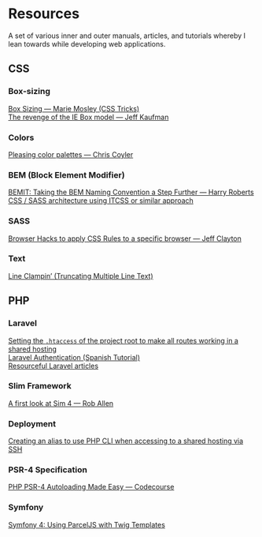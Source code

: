 # Resources
A set of various inner and outer manuals, articles, and tutorials whereby I lean towards while developing web applications.

<h2>CSS</h2>
<h3>Box-sizing</h3>
    <div> 
        <a href="https://css-tricks.com/box-sizing/">Box Sizing — Marie Mosley (CSS Tricks)</a>
    </div>
    <div>
        <a href="https://www.jefftk.com/p/the-revenge-of-the-ie-box-model">The revenge of the IE Box model — Jeff Kaufman</a>
    </div>

<h3>Colors</h3>
    <div>
        <a href="https://css-tricks.com/re-pleasing-color-palettes/">Pleasing color palettes — Chris Coyler</a>
    </div>
<h3>BEM (Block Element Modifier)</h3>
    <div>
        <a href="https://csswizardry.com/2015/08/bemit-taking-the-bem-naming-convention-a-step-further/">
            BEMIT: Taking the BEM Naming Convention a Step Further — Harry Roberts
        </a>
    <div>
        <a href="https://github.com/10up/Engineering-Best-Practices/issues/242">
            CSS / SASS architecture using ITCSS or similar approach
        </a>
    </div>
    <h3>SASS</h3>
    <div>
        <a href="https://browserstrangeness.github.io/css_hacks.html">Browser Hacks to apply CSS Rules to a specific browser — Jeff Clayton
        </a>
    </div>
    <h3>Text</h3>
    <div>
        <a href="https://css-tricks.com/line-clampin/">
            Line Clampin’ (Truncating Multiple Line Text)
        <a/>
    </div>
<h2>PHP</h2>
<h3>Laravel</h3>
    <div> 
        <a href="https://stackoverflow.com/questions/30750182/laravel-5-on-shared-hosting-getting-internal-server-error">
            Setting the <code>.htaccess</code> of the project root to make all routes working in a shared hosting
        </a>
    </div>
    <div>
        <a href="https://www.youtube.com/playlist?list=PLpKWS6gp0jd-nJe6BFgHT06APfxp5YIsL">
            Laravel Authentication (Spanish Tutorial)
        </a>
    </div>
    <div>
        <a href="https://blog.hashvel.com">
            Resourceful Laravel articles
        </a>
    </div>
<h3>Slim Framework</h3>
    <div> 
        <a href="https://akrabat.com/a-first-look-at-slim-4/">A first look at Sim 4 — Rob Allen</a>
    </div>
<h3>Deployment</h3>
    <div>
        <a href="https://help.dreamhost.com/hc/en-us/articles/214202148-How-do-I-change-the-PHP-version-my-shell-uses-">
            Creating an alias to use PHP CLI when accessing to a shared hosting via SSH
        </a>
    </div>
<h3>PSR-4 Specification</h3>
    <div>
        <a href="https://www.youtube.com/watch?v=VGSerlMoIrY">
            PHP PSR-4 Autoloading Made Easy — Codecourse
        </a>
    </div>
<h3>Symfony</h3>
    <div>
        <a href="https://hackerbox.io/articles/symfony-4-parcel/">
            Symfony 4: Using ParcelJS with Twig Templates
        </a>
    </div>
